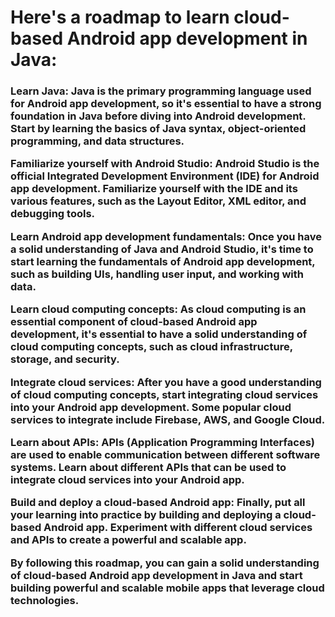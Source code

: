 <h1>Here's a roadmap to learn cloud-based Android app development in Java:</h1>
<h3>
Learn Java: Java is the primary programming language used for Android app development, so it's essential to have a strong foundation in Java before diving into 
Android development. Start by learning the basics of Java syntax, object-oriented programming, and data structures.

Familiarize yourself with Android Studio: Android Studio is the official Integrated Development Environment (IDE) for Android app development.
Familiarize yourself with the IDE and its various features, such as the Layout Editor, XML editor, and debugging tools.

Learn Android app development fundamentals: Once you have a solid understanding of Java and Android Studio, it's time to start learning the fundamentals of
Android app development, such as building UIs, handling user input, and working with data.

Learn cloud computing concepts: As cloud computing is an essential component of cloud-based Android app development, 
it's essential to have a solid understanding of cloud computing concepts, such as cloud infrastructure, storage, and security.

Integrate cloud services: After you have a good understanding of cloud computing concepts, start integrating cloud services into your 
Android app development. Some popular cloud services to integrate include Firebase, AWS, and Google Cloud.

Learn about APIs: APIs (Application Programming Interfaces) are used to enable communication between different software systems. 
Learn about different APIs that can be used to integrate cloud services into your Android app.

Build and deploy a cloud-based Android app: Finally, put all your learning into practice by building and deploying a cloud-based Android app. 
Experiment with different cloud services and APIs to create a powerful and scalable app.

By following this roadmap, you can gain a solid understanding of cloud-based Android app development in Java and start building powerful and 
scalable mobile apps that leverage cloud technologies.</h3>
